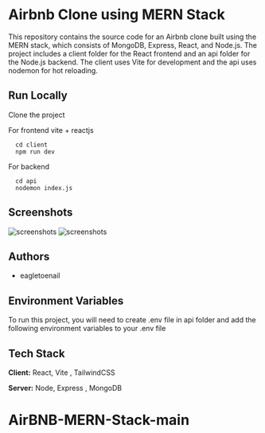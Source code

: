 
# Airbnb Clone using MERN Stack

This repository contains the source code for an Airbnb clone built using the MERN stack, which consists of MongoDB, Express, React, and Node.js. The project includes a client folder for the React frontend and an api folder for the Node.js backend. The client uses Vite for development and the api uses nodemon for hot reloading.


## Run Locally

Clone the project

For frontend vite + reactjs
```
  cd client
  npm run dev
```

For backend 
```
  cd api
  nodemon index.js
```



## Screenshots

![screenshots](./airbnbCloneImages/Home.jpeg)
![screenshots](./airbnbCloneImages/Accomodations.jpeg)



## Authors

- eagletoenail


## Environment Variables

To run this project, you will need to create .env file in api folder and  add the following environment variables to your .env file  


## Tech Stack

**Client:** React, Vite , TailwindCSS

**Server:** Node, Express , MongoDB

# AirBNB-MERN-Stack-main
